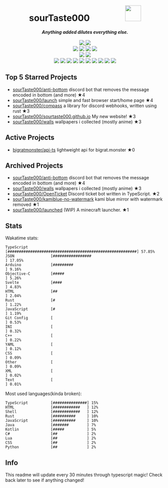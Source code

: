 <!-- deno-fmt-ignore-file -->
<h1 align="center">sourTaste000&emsp;&emsp;&emsp;&emsp;<img src="https://avatars.githubusercontent.com/u/47074495" width="50px"></h1>
<div align="center">
  <b><i>Anything added dilutes everything else.</i></b>
  <br />
  <br />
  <a href="https://heartbeat.sourtaste000.dev">
    <img src="https://img.shields.io/badge/dynamic/json?color=ffc9e5&label=Last%20seen&query=last_beat_formatted&suffix=%20ago&url=https%3A%2F%2Fheartbeat.sourtaste000.dev%2Fapi%2Fstats" />
  </a>
  <img src="https://img.shields.io/badge/Discord-sourTaste000%232391-ffd3da?labelColor=4c566a&logo=Discord" />
  <br />
  <img src="https://img.shields.io/badge/-Vim-%23ec91d8?logo=Vim&labelColor=4c566a" />
  <img src="https://img.shields.io/badge/-CLion-%23e9d3d0?logo=CLion&labelColor=4c566a" />
  <img src="https://img.shields.io/badge/-IntellJ IDEA-%23f69ee1?logo=IntelliJIDEA&labelColor=4c566a" />
  <img src="https://img.shields.io/badge/-Visual Studio Code-%23f4d3d5?logo=VisualStudioCode&labelColor=4c566a" />
  <br />
  <img src="https://img.shields.io/badge/-macOS-%23ffbeef?logo=macOS&labelColor=4c566a" />
  <img src="https://img.shields.io/badge/-Linux-%23ffcee0?logo=Linux&labelColor=4c566a" />
  <br />
<img src="https://img.shields.io/badge/-TypeScript-e8e8e4" />
<img src="https://img.shields.io/badge/-HTML-fec5bb" />
<img src="https://img.shields.io/badge/-Rust-ffd7ba" />
<img src="https://img.shields.io/badge/-other-fcd5ce" />
<img src="https://img.shields.io/badge/-Shell-d8e2dc" />
<img src="https://img.shields.io/badge/-Kotlin-ffe5d9" />
<img src="https://img.shields.io/badge/-Java-f8edeb" />
<img src="https://img.shields.io/badge/-Swift-ece4db" />
<img src="https://img.shields.io/badge/-JavaScript-fae1dd" />
<img src="https://img.shields.io/badge/-CSS-fec89a" />
  <br />
</div>

## Top 5 Starred Projects

- [sourTaste000/anti-bottom](https://github.com/sourTaste000/anti-bottom) discord bot that removes the message encoded in bottom (and more) ★4
- [sourTaste000/launch](https://github.com/sourTaste000/launch) simple and fast browser start/home page ★4
- [sourTaste000/compass](https://github.com/sourTaste000/compass) a library for discord webhooks, written using rust ★3
- [sourTaste000/sourtaste000.github.io](https://github.com/sourTaste000/sourtaste000.github.io) My new website! ★3
- [sourTaste000/walls](https://github.com/sourTaste000/walls) wallpapers i collected (mostly anime) ★3

## Active Projects

- [bigratmonster/api-ts](https://github.com/bigratmonster/api-ts) lightweight api for bigrat.monster ★0

## Archived Projects

- [sourTaste000/anti-bottom](https://github.com/sourTaste000/anti-bottom) discord bot that removes the message encoded in bottom (and more) ★4
- [sourTaste000/walls](https://github.com/sourTaste000/walls) wallpapers i collected (mostly anime) ★3
- [sourTaste000/OpenTicket](https://github.com/sourTaste000/OpenTicket) Discord ticket bot written in TypeScript. ★2
- [sourTaste000/kamiblue-no-watermark](https://github.com/sourTaste000/kamiblue-no-watermark) kami blue mirror with watermark removed ★1
- [sourTaste000/launched](https://github.com/sourTaste000/launched) (WIP) A minecraft launcher. ★1

## Stats

Wakatime stats:
```
TypeScript          [#########################################################] 57.85%
JSON                [#################                                       ] 17.05%
Arduino             [#########                                               ] 9.16%
Objective-C         [#####                                                   ] 5.26%
Svelte              [####                                                    ] 4.83%
HTML                [##                                                      ] 2.04%
Rust                [#                                                       ] 1.22%
JavaScript          [#                                                       ] 1.19%
Git Config          [                                                        ] 0.53%
INI                 [                                                        ] 0.32%
C++                 [                                                        ] 0.22%
YAML                [                                                        ] 0.12%
CSS                 [                                                        ] 0.09%
Other               [                                                        ] 0.09%
XML                 [                                                        ] 0.02%
Text                [                                                        ] 0.01%
```

Most used languages(kinda broken):
```
TypeScript          [###############] 15%
HTML                [############   ] 12%
Shell               [############   ] 12%
Rust                [##########     ] 10%
JavaScript          [##########     ] 10%
Java                [#######        ] 7%
Kotlin              [#####          ] 5%
C#                  [##             ] 2%
Lua                 [##             ] 2%
CSS                 [##             ] 2%
Python              [##             ] 2%
```

## Info

This readme will update every 30 minutes through typescript magic! Check back later to see if anything changed!
